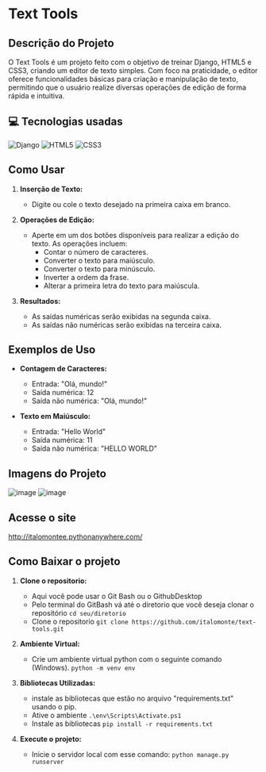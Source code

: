 # Text Tools 

## Descrição do Projeto

O Text Tools é um projeto feito com o objetivo de treinar Django, HTML5 e CSS3, criando um editor de texto simples. Com foco na praticidade, o editor oferece funcionalidades básicas para criação e manipulação de texto, permitindo que o usuário realize diversas operações de edição de forma rápida e intuitiva.

## 💻 Tecnologias usadas

![Django](https://img.shields.io/badge/django-%23092E20.svg?style=for-the-badge&logo=django&logoColor=white)
![HTML5](https://img.shields.io/badge/html5-%23E34F26.svg?style=for-the-badge&logo=html5&logoColor=white) 
![CSS3](https://img.shields.io/badge/css3-%231572B6.svg?style=for-the-badge&logo=css3&logoColor=white)

## Como Usar

1. **Inserção de Texto:**
   - Digite ou cole o texto desejado na primeira caixa em branco.

2. **Operações de Edição:**
   - Aperte em um dos botões disponíveis para realizar a edição do texto. As operações incluem:
      - Contar o número de caracteres.
      - Converter o texto para maiúsculo.
      - Converter o texto para minúsculo.
      - Inverter a ordem da frase.
      - Alterar a primeira letra do texto para maiúscula.

3. **Resultados:**
   - As saídas numéricas serão exibidas na segunda caixa.
   - As saídas não numéricas serão exibidas na terceira caixa.

## Exemplos de Uso

- **Contagem de Caracteres:**
  - Entrada: "Olá, mundo!"
  - Saída numérica: 12
  - Saída não numérica: "Olá, mundo!"

- **Texto em Maiúsculo:**
  - Entrada: "Hello World"
  - Saída numérica: 11
  - Saída não numérica: "HELLO WORLD"

## Imagens do Projeto

![image](https://github.com/italomonte/text-tools/assets/68883489/b9838a2a-e202-4f18-a5a5-78e242a6fdf8) ![image](https://github.com/italomonte/text-tools/assets/68883489/23597bd3-70f6-429c-8d22-b9582acbd0d8)

## Acesse o site
http://italomontee.pythonanywhere.com/

## Como Baixar o projeto
1. **Clone o repositorio:**
   - Aqui você pode usar o Git Bash ou o GithubDesktop
   - Pelo terminal do GitBash vá até o diretorio que você deseja clonar o repositório
   `cd seu/diretorio`
   - Clone o repositorio
   `git clone https://github.com/italomonte/text-tools.git` 

2. **Ambiente Virtual:**
   - Crie um ambiente virtual python com o seguinte comando (Windows).
   `python -m venv env`

3. **Bibliotecas Utilizadas:**
   - instale as bibliotecas que estão no arquivo "requirements.txt" usando o pip.
   - Ative o ambiente
   `.\env\Scripts\Activate.ps1`
   - Instale as bibliotecas
   `pip install -r requirements.txt`

4. **Execute o projeto:**
   - Inicie o servidor local com esse comando:
   `python manage.py runserver`

